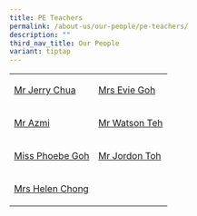 ```yaml
---
title: PE Teachers
permalink: /about-us/our-people/pe-teachers/
description: ""
third_nav_title: Our People
variant: tiptap
---
```

<table style="minWidth: 50px">
<colgroup>
<col>
<col>
</colgroup>
<tbody>
<tr>
<td rowspan="1" colspan="1">
<p><a href="mailto:chua_chun_wei@schools.gov.sg" rel="noopener nofollow" target="_blank">Mr Jerry Chua</a>
</p>
</td>
<td rowspan="1" colspan="1">
<p><a href="mailto:evie_quah@schools.gov.sg" rel="noopener nofollow" target="_blank">Mrs Evie Goh</a>
</p>
</td>
</tr>
<tr>
<td rowspan="1" colspan="1">
<p><a href="mailto:azmi_kasim@schools.gov.sg" rel="noopener nofollow" target="_blank">Mr Azmi</a>
</p>
</td>
<td rowspan="1" colspan="1">
<p><a href="mailto:teh_chiew_hwa_watson@schools.gov.sg" rel="noopener nofollow" target="_blank">Mr Watson Teh</a>
</p>
</td>
</tr>
<tr>
<td rowspan="1" colspan="1">
<p><a href="mailto:phoebe_goh@schools.gov.sg" rel="noopener nofollow" target="_blank">Miss Phoebe Goh</a>
</p>
</td>
<td rowspan="1" colspan="1">
<p><a href="mailto:jordan_toh_yuexuan@schools.gov.sg" rel="noopener nofollow" target="_blank">Mr Jordon Toh</a>
</p>
</td>
</tr>
<tr>
<td rowspan="1" colspan="1">
<p><a href="mailto:helen_low_kwee_fong@schools.gov.sg" rel="noopener nofollow" target="_blank">Mrs Helen Chong</a>
</p>
</td>
<td rowspan="1" colspan="1">
<p></p>
</td>
</tr>
</tbody>
</table>
<p></p>
